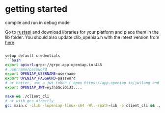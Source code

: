 # getting started
compile and run in debug mode

Go to [rustapi](https://github.com/openiap/rustapi/releases) and download libraries for your platform and place them in the lib folder.
You should also update clib_openiap.h with the latest version from [here](https://github.com/openiap/rustapi/blob/main/crates/clib/clib_openiap.h).

```bash

setup default credentials
```bash
export apiurl=grpc://grpc.app.openiap.io:443
# username/password
export OPENIAP_USERNAME=username
export OPENIAP_PASSWORD=password
# or better, use a jwt token ( open https://app.openiap.io/jwtlong and copy the jwt value)
export OPENIAP_JWT=eyJhbGciOiJI....
```

```bash
make && ./client_cli
# or with gcc directly
gcc main.c -Llib -lopeniap-linux-x64 -Wl,-rpath=lib -o client_cli && ./client_cli
```
